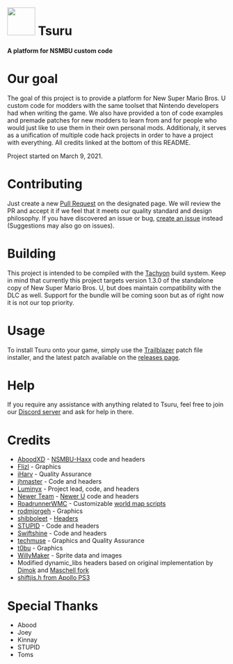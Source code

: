 # <img src="https://media.discordapp.net/attachments/804348227482419230/901215136302395535/tsuru3_small.png" width="64"> Tsuru

#### A platform for NSMBU custom code

# Our goal
The goal of this project is to provide a platform for New Super Mario Bros. U custom code for modders with the same toolset that Nintendo developers had when writing the game. We also have provided a ton of code examples and premade patches for new modders to learn from and for people who would just like to use them in their own personal mods. Additionaly, it serves as a unification of multiple code hack projects in order to have a project with everything. All credits linked at the bottom of this README.

Project started on March 9, 2021.

# Contributing
Just create a new [Pull Request](https://github.com/Zenith-Team/Tsuru/pulls) on the designated page. We will review the PR and accept it if we feel that it meets our quality standard and design philosophy. If you have discovered an issue or bug, [create an issue](https://github.com/Zenith-Team/Tsuru/issues) instead (Suggestions may also go on issues).

# Building
This project is intended to be compiled with the [Tachyon](https://github.com/Zenith-Team/Tachyon) build system. Keep in mind that currently this project targets version 1.3.0 of the standalone copy of New Super Mario Bros. U, but does maintain compatibility with the DLC as well. Support for the bundle will be coming soon but as of right now it is not our top priority.

# Usage
To install Tsuru onto your game, simply use the [Trailblazer](https://trailblazer.nsmbu.net) patch file installer, and the latest patch available on the [releases page](https://github.com/Zenith-Team/Tsuru/releases).

# Help
If you require any assistance with anything related to Tsuru, feel free to join our [Discord server](https://discord.nsmbu.net) and ask for help in there.

# Credits
* [AboodXD](https://github.com/aboood40091) - [NSMBU-Haxx](https://github.com/aboood40091/NSMBU-haxx) code and headers
* [Flizl](https://twitter.com/fliizzl) - Graphics
* [iHarv](https://github.com/iHarv) - Quality Assurance
* [jhmaster](https://github.com/jhmaster2000) - Code and headers
* [Luminyx](https://github.com/Luminyx1) - Project lead, code, and headers
* [Newer Team](https://github.com/Newer-Team) - [Newer U](https://github.com/Newer-Team/NewerSMBU) code and headers
* [RoadrunnerWMC](https://github.com/RoadrunnerWMC) - Customizable [world map scripts](https://github.com/RoadrunnerWMC/Cobra)
* [rodmjorgeh](https://github.com/Rodmjorge) - Graphics
* [shibboleet](https://github.com/shibbo) - [Headers](https://github.com/shibbo/NSMBU-Headers/)
* [STUPID](https://github.com/stupidestmodder) - Code and headers
* [Swiftshine](https://github.com/Swiftshine) - Code and headers
* [techmuse](https://github.com/techmuse8) - Graphics and Quality Assurance
* [t0bu](https://www.youtube.com/@tbu.3356) - Graphics
* [WillyMaker](https://github.com/WillyMaker5) - Sprite data and images
* Modified dynamic_libs headers based on original implementation by [Dimok](https://github.com/dimok789) and [Maschell fork](https://github.com/Maschell/dynamic_libs)
* [shiftjis.h from Apollo PS3](https://github.com/bucanero/apollo-ps3/blob/master/include/shiftjis.h)

# Special Thanks
* Abood
* Joey
* Kinnay
* STUPID
* Toms
